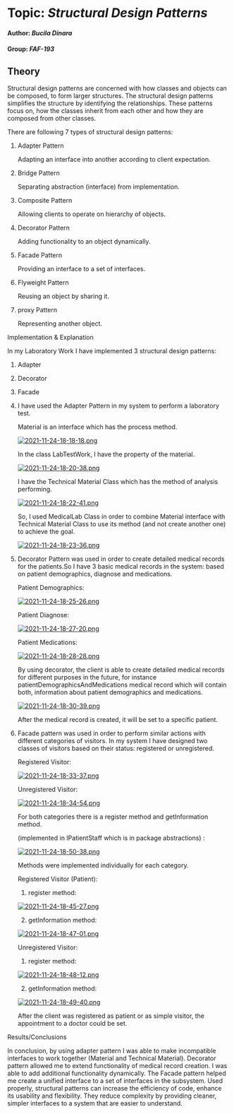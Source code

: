 # Topic: *Structural Design Patterns*
#### Author: *Bucila Dinara*
#### Group: *FAF-193*
## Theory
Structural design patterns are concerned with how classes and objects can be composed, to form larger structures.
The structural design patterns simplifies the structure by identifying the relationships.
These patterns focus on, how the classes inherit from each other and how they are composed from other classes.

There are following 7 types of structural design patterns:

1. Adapter Pattern
   
   Adapting an interface into another according to client expectation.
   
2. Bridge Pattern
   
   Separating abstraction (interface) from implementation.
   
3. Composite Pattern
   
   Allowing clients to operate on hierarchy of objects.
   
4. Decorator Pattern

   Adding functionality to an object dynamically.

5. Facade Pattern

   Providing an interface to a set of interfaces.  

6. Flyweight Pattern

   Reusing an object by sharing it.

7. proxy Pattern

   Representing another object.

Implementation & Explanation

In my Laboratory Work I have implemented 3 structural design patterns:

1. Adapter
2. Decorator
3. Facade


1. I have used the Adapter Pattern in my system to perform a laboratory test. 
   
   Material is an interface which has the process method.
   
   [![2021-11-24-18-18-18.png](https://i.postimg.cc/QMpKGmbt/2021-11-24-18-18-18.png)](https://postimg.cc/hJttV9NW)    


   In the class LabTestWork, I have the property of the material.

   [![2021-11-24-18-20-38.png](https://i.postimg.cc/G2mL7xg6/2021-11-24-18-20-38.png)](https://postimg.cc/3yzQWmTZ)


   I have the Technical Material Class which has the method of analysis performing.

   [![2021-11-24-18-22-41.png](https://i.postimg.cc/YSsrPWc9/2021-11-24-18-22-41.png)](https://postimg.cc/Z96zB05t)


   So, I used MedicalLab Class in order to combine Material interface with Technical Material Class to use its method (and not create another one) to achieve the goal.

   [![2021-11-24-18-23-36.png](https://i.postimg.cc/7hXQBSct/2021-11-24-18-23-36.png)](https://postimg.cc/RJ6RhJvw)

2. Decorator Pattern was used in order to create detailed medical records for the patients.So I have 3 basic medical records in the system:
   based on patient demographics, diagnose and medications. 
   
   Patient Demographics:

   [![2021-11-24-18-25-26.png](https://i.postimg.cc/Dw4BsV2M/2021-11-24-18-25-26.png)](https://postimg.cc/Mnx72Ff7)

   Patient Diagnose:

   [![2021-11-24-18-27-20.png](https://i.postimg.cc/9XxpnX0k/2021-11-24-18-27-20.png)](https://postimg.cc/Z0dp9SrP)

   Patient Medications:

   [![2021-11-24-18-28-28.png](https://i.postimg.cc/xj7mmXc9/2021-11-24-18-28-28.png)](https://postimg.cc/kDQD3XQH)

   By using decorator, the client is able to create detailed medical records for different purposes in the future, for instance
   patientDemographicsAndMedications medical record which will contain both, information about patient demographics and medications. 

   [![2021-11-24-18-30-39.png](https://i.postimg.cc/pVnfqQNm/2021-11-24-18-30-39.png)](https://postimg.cc/YjMLSWC7)


   After the medical record is created, it will be set to a specific patient.
   

3. Facade pattern was used in order to perform similar actions  with different categories of visitors. In my system I have designed two classes of visitors based 
   on their status: registered or unregistered. 
   
   Registered Visitor:

   [![2021-11-24-18-33-37.png](https://i.postimg.cc/FzmHbQ5g/2021-11-24-18-33-37.png)](https://postimg.cc/34Sh7Vwd)


   Unregistered Visitor:

   [![2021-11-24-18-34-54.png](https://i.postimg.cc/C1CFx6BZ/2021-11-24-18-34-54.png)](https://postimg.cc/WF3R987j)


   For both categories there is a register method and getInformation method. 
   
   (implemented in IPatientStaff which is in package abstractions) :

   [![2021-11-24-18-50-38.png](https://i.postimg.cc/RZrJh2qd/2021-11-24-18-50-38.png)](https://postimg.cc/LnT80Ctg)

   Methods were implemented individually for each category.
   
   Registered Visitor (Patient):

      1. register method:

   [![2021-11-24-18-45-27.png](https://i.postimg.cc/nLbrVmRP/2021-11-24-18-45-27.png)](https://postimg.cc/xX5ntXSv)

     2. getInformation method:

     [![2021-11-24-18-47-01.png](https://i.postimg.cc/4yVZS2Z4/2021-11-24-18-47-01.png)](https://postimg.cc/T5dZy9pB)


   Unregistered Visitor:

      1. register method:

   [![2021-11-24-18-48-12.png](https://i.postimg.cc/sDmbgCnd/2021-11-24-18-48-12.png)](https://postimg.cc/0b6VVFRc)
   
      2. getInformation method:

   [![2021-11-24-18-49-40.png](https://i.postimg.cc/3NRmjpHZ/2021-11-24-18-49-40.png)](https://postimg.cc/9R6DCD04)
  
  
   After the client was registered as patient or as simple visitor, the appointment to a doctor could be set.


Results/Conclusions

In conclusion, by using adapter pattern I was able to make incompatible interfaces to work together (Material and Technical Material). 
Decorator pattern allowed me to extend functionality of medical record creation. I was able to add additional functionality dynamically.
The Facade pattern helped me create a unified interface to a set of interfaces in the subsystem.
Used properly, structural patterns can increase the efficiency of code, enhance its usability and flexibility. They reduce complexity by providing cleaner, simpler interfaces to a system that are easier to understand.
